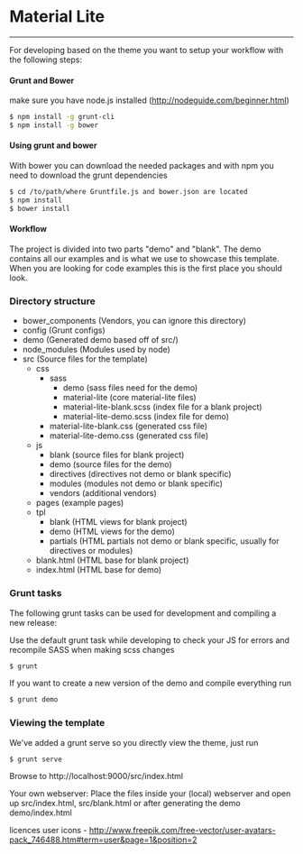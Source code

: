 # Material Lite
--------------

For developing based on the theme you want to setup your workflow with the following steps:

#### Grunt and Bower
make sure you have node.js installed (http://nodeguide.com/beginner.html)
```sh
$ npm install -g grunt-cli
$ npm install -g bower
```

#### Using grunt and bower
With bower you can download the needed packages and with npm you need to download the grunt dependencies
```sh
$ cd /to/path/where Gruntfile.js and bower.json are located
$ npm install
$ bower install
```

#### Workflow
The project is divided into two parts "demo" and "blank". The demo contains all our examples and is what we use to showcase this template.
When you are looking for code examples this is the first place you should look.

### Directory structure
- bower_components                        (Vendors, you can ignore this directory)
- config                                  (Grunt configs)
- demo                                    (Generated demo based off of src/)
- node_modules                            (Modules used by node)
- src                                     (Source files for the template)
  - css
    - sass
      - demo                              (sass files need for the demo)
      - material-lite                     (core material-lite files)
      - material-lite-blank.scss          (index file for a blank project)
      - material-lite-demo.scss           (index file for demo)
    - material-lite-blank.css             (generated css file)
    - material-lite-demo.css              (generated css file)
  - js
    - blank                               (source files for blank project)
    - demo                                (source files for the demo)
    - directives                          (directives not demo or blank specific)
    - modules                             (modules not demo or blank specific)
    - vendors                             (additional vendors)
  - pages                                 (example pages)
  - tpl
    - blank                               (HTML views for blank project)
    - demo                                (HTML views for the demo)
    - partials                            (HTML partials not demo or blank specific, usually for directives or modules)
  - blank.html                            (HTML base for blank project)
  - index.html                            (HTML base for demo)

### Grunt tasks
The following grunt tasks can be used for development and compiling a new release:

Use the default grunt task while developing to check your JS for errors and recompile SASS when making scss changes
```sh
$ grunt
```

If you want to create a new version of the demo and compile everything run
```sh
$ grunt demo
```

### Viewing the template

We've added a grunt serve so you directly view the theme, just run
```sh
$ grunt serve
```
Browse to http://localhost:9000/src/index.html

Your own webserver:
Place the files inside your (local) webserver and open up src/index.html, src/blank.html or after generating the demo demo/index.html

licences
user icons - http://www.freepik.com/free-vector/user-avatars-pack_746488.htm#term=user&page=1&position=2
